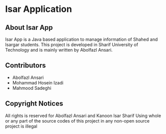 Isar Application
================

About Isar App
--------------
Isar App is a Java based application to manage information of Shahed and Isargar students.
This project is developed in Sharif University of Technology and is mainly written by Abolfazl Ansari. 

Contributors
------------
- Abolfazl Ansari
- Mohammad Hosein Izadi
- Mahmood Sadeghi

Copyright Notices
-----------------
All rights is reserved for Abolfazl Ansari and Kanoon Isar Sharif
Using whole or any part of the source codes of this project in any non-open source project is illegal